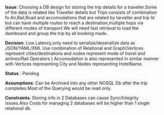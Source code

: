 **Issue**: Choosing a DB design for storing the trip details for a traveller.Some of the data is related like Traveller details but Trips consists of combination fo Air,Rail,Road and accomodations that are related by tarveller and trip Id but can have multiple routes to reach a destination,multiple hops via different modes of transport.We will need fast retrieval to load the dashboard and group the trip by all booking made.

       
**Decision**: Low Latency,only need to serialize/deserailize data as JSON/YAML/XML Use combination of Relational and Graph(Vertices represent cities/destinations and nodes represent mode of travel and airlines/Rail Operators )
          Accomodation is also represented in similar manner with Vertices representing City and Nodes representing HotelName.

**Status** : Pending 

**Assumptions**: Can be Archived into any other NOSQL Db after the trip completes.Most of the Querying would be read only.

**Constraints**: Storing info in 2 Databases can cause Sync/Integrity issues.Also Costs for managing 2 databases will be higher than 1 single relational db.
